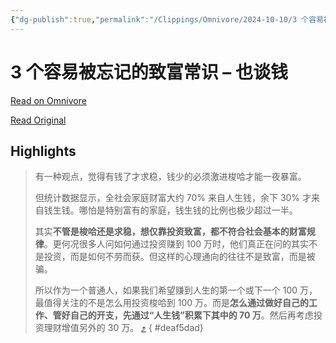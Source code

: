 ```yaml
---
{"dg-publish":true,"permalink":"/Clippings/Omnivore/2024-10-10/3 个容易被忘记的致富常识 – 也谈钱/"}
---
```



# 3 个容易被忘记的致富常识 – 也谈钱

[Read on Omnivore](https://omnivore.app/me/3-19273f7a253)

[Read Original](https://yetanmoney.com/three-common-senses/)

## Highlights

> 有一种观点，觉得有钱了才求稳，钱少的必须激进梭哈才能一夜暴富。
>
> 但统计数据显示，全社会家庭财富大约 70% 来自人生钱，余下 30% 才来自钱生钱。哪怕是特别富有的家庭，钱生钱的比例也极少超过一半。
>
> 其实**不管是梭哈还是求稳，想仅靠投资致富，都不符合社会基本的财富规律**。更何况很多人问如何通过投资赚到 100 万时，他们真正在问的其实不是投资，而是如何不劳而获。但这样的心理通向的往往不是致富，而是被骗。
>
> 所以作为一个普通人，如果我们希望赚到人生的第一个或下一个 100 万，最值得关注的不是怎么用投资梭哈到 100 万。而是**怎么通过做好自己的工作、管好自己的开支，先通过“人生钱”积累下其中的 70 万**。然后再考虑投资理财增值另外的 30 万。 [⤴️](https://omnivore.app/me/3-19273f7a253#deaf5dad-c56d-42fe-8d38-c8f3e5169448) 
{ #deaf5dad}

